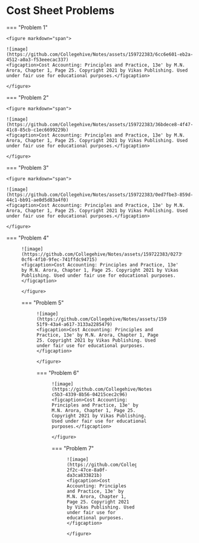 # Cost Sheet Problems

=== "Problem 1"


    <figure markdown="span">
    
    ![image](https://github.com/Collegehive/Notes/assets/159722383/6cc6e601-eb2a-4512-a0a3-f53eeecac337)
    <figcaption>Cost Accounting: Principles and Practice, 13e' by M.N. Arora, Chapter 1, Page 25. Copyright 2021 by Vikas Publishing. Used under fair use for educational purposes.</figcaption>

    </figure>

=== "Problem 2"

    <figure markdown="span">
    
    ![image](https://github.com/Collegehive/Notes/assets/159722383/36bdece8-4f47-41c8-85cb-c1ec6699229b)
    <figcaption>Cost Accounting: Principles and Practice, 13e' by M.N. Arora, Chapter 1, Page 25. Copyright 2021 by Vikas Publishing. Used under fair use for educational purposes.</figcaption>

    </figure>
=== "Problem 3"

    <figure markdown="span">
    
    ![image](https://github.com/Collegehive/Notes/assets/159722383/0ed7fbe3-859d-44c1-bb91-ae0d5d83a4f0)
    <figcaption>Cost Accounting: Principles and Practice, 13e' by M.N. Arora, Chapter 1, Page 25. Copyright 2021 by Vikas Publishing. Used under fair use for educational purposes.</figcaption>

    </figure>

=== "Problem 4"
    <figure markdown="span">
    
    ![image](https://github.com/Collegehive/Notes/assets/159722383/02739c20-0cf6-4f10-9fec-741ffdc94715)
    <figcaption>Cost Accounting: Principles and Practice, 13e' by M.N. Arora, Chapter 1, Page 25. Copyright 2021 by Vikas Publishing. Used under fair use for educational purposes.</figcaption>

    </figure>

=== "Problem 5"
    <figure markdown="span">
    
    ![image](https://github.com/Collegehive/Notes/assets/159722383/d1045aa6-51f9-43a4-a617-3133a2285479)
    <figcaption>Cost Accounting: Principles and Practice, 13e' by M.N. Arora, Chapter 1, Page 25. Copyright 2021 by Vikas Publishing. Used under fair use for educational purposes.</figcaption>

    </figure>

=== "Problem 6"
    <figure markdown="span">
    
    ![image](https://github.com/Collegehive/Notes/assets/159722383/abe725c3-c5b3-4339-8b56-04215cec2c96)
    <figcaption>Cost Accounting: Principles and Practice, 13e' by M.N. Arora, Chapter 1, Page 25. Copyright 2021 by Vikas Publishing. Used under fair use for educational purposes.</figcaption>

    </figure>

=== "Problem 7"
    <figure markdown="span">
    
    ![image](https://github.com/Collegehive/Notes/assets/159722383/2266c5c3-2f2c-47ce-8a0f-da3ca833821b)
    <figcaption>Cost Accounting: Principles and Practice, 13e' by M.N. Arora, Chapter 1, Page 25. Copyright 2021 by Vikas Publishing. Used under fair use for educational purposes.</figcaption>

    </figure>    
